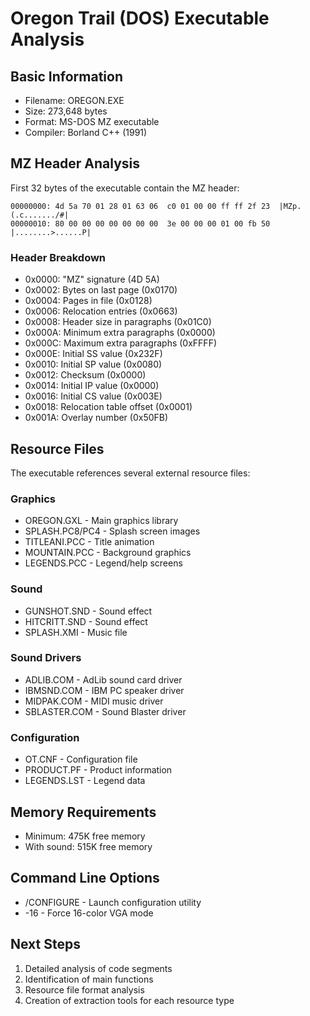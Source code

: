 # Oregon Trail (DOS) Executable Analysis

## Basic Information
- Filename: OREGON.EXE
- Size: 273,648 bytes
- Format: MS-DOS MZ executable
- Compiler: Borland C++ (1991)

## MZ Header Analysis
First 32 bytes of the executable contain the MZ header:

```
00000000: 4d 5a 70 01 28 01 63 06  c0 01 00 00 ff ff 2f 23  |MZp.(.c......./#|
00000010: 80 00 00 00 00 00 00 00  3e 00 00 00 01 00 fb 50  |........>......P|
```

### Header Breakdown
- 0x0000: "MZ" signature (4D 5A)
- 0x0002: Bytes on last page (0x0170)
- 0x0004: Pages in file (0x0128)
- 0x0006: Relocation entries (0x0663)
- 0x0008: Header size in paragraphs (0x01C0)
- 0x000A: Minimum extra paragraphs (0x0000)
- 0x000C: Maximum extra paragraphs (0xFFFF)
- 0x000E: Initial SS value (0x232F)
- 0x0010: Initial SP value (0x0080)
- 0x0012: Checksum (0x0000)
- 0x0014: Initial IP value (0x0000)
- 0x0016: Initial CS value (0x003E)
- 0x0018: Relocation table offset (0x0001)
- 0x001A: Overlay number (0x50FB)

## Resource Files
The executable references several external resource files:

### Graphics
- OREGON.GXL - Main graphics library
- SPLASH.PC8/PC4 - Splash screen images
- TITLEANI.PCC - Title animation
- MOUNTAIN.PCC - Background graphics
- LEGENDS.PCC - Legend/help screens

### Sound
- GUNSHOT.SND - Sound effect
- HITCRITT.SND - Sound effect
- SPLASH.XMI - Music file

### Sound Drivers
- ADLIB.COM - AdLib sound card driver
- IBMSND.COM - IBM PC speaker driver
- MIDPAK.COM - MIDI music driver
- SBLASTER.COM - Sound Blaster driver

### Configuration
- OT.CNF - Configuration file
- PRODUCT.PF - Product information
- LEGENDS.LST - Legend data

## Memory Requirements
- Minimum: 475K free memory
- With sound: 515K free memory

## Command Line Options
- /CONFIGURE - Launch configuration utility
- -16 - Force 16-color VGA mode

## Next Steps
1. Detailed analysis of code segments
2. Identification of main functions
3. Resource file format analysis
4. Creation of extraction tools for each resource type
